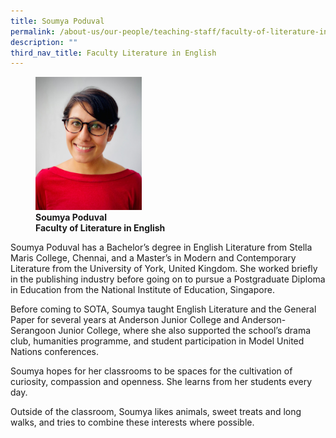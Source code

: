 ```yaml
---
title: Soumya Poduval
permalink: /about-us/our-people/teaching-staff/faculty-of-literature-in-english/soumya-poduval/
description: ""
third_nav_title: Faculty Literature in English
---
```

<figure>
<img style="width:40%" src="/images/soumya-poduval.jpg">
<figcaption> <strong>Soumya Poduval<br>
Faculty of Literature in English</strong>
</figcaption>
</figure>

Soumya Poduval has a Bachelor’s degree in English Literature from Stella Maris College, Chennai, and a Master’s in Modern and Contemporary Literature from the University of York, United Kingdom. She worked briefly in the publishing industry before going on to pursue a Postgraduate Diploma in Education from the National Institute of Education, Singapore.  
  
Before coming to SOTA, Soumya taught English Literature and the General Paper for several years at Anderson Junior College and Anderson-Serangoon Junior College, where she also supported the school’s drama club, humanities programme, and student participation in Model United Nations conferences.  
  
Soumya hopes for her classrooms to be spaces for the cultivation of curiosity, compassion and openness. She learns from her students every day.  
  
Outside of the classroom, Soumya likes animals, sweet treats and long walks, and tries to combine these interests where possible.